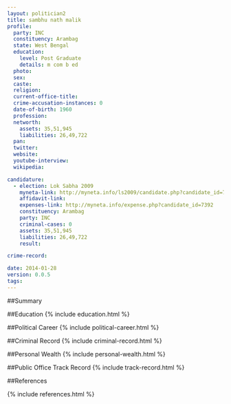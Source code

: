 ```yaml
---
layout: politician2
title: sambhu nath malik
profile: 
  party: INC
  constituency: Arambag
  state: West Bengal
  education: 
    level: Post Graduate
    details: m com b ed
  photo: 
  sex: 
  caste: 
  religion: 
  current-office-title: 
  crime-accusation-instances: 0
  date-of-birth: 1960
  profession: 
  networth: 
    assets: 35,51,945
    liabilities: 26,49,722
  pan: 
  twitter: 
  website: 
  youtube-interview: 
  wikipedia: 

candidature: 
  - election: Lok Sabha 2009
    myneta-link: http://myneta.info/ls2009/candidate.php?candidate_id=7392
    affidavit-link: 
    expenses-link: http://myneta.info/expense.php?candidate_id=7392
    constituency: Arambag 
    party: INC
    criminal-cases: 0
    assets: 35,51,945
    liabilities: 26,49,722
    result:  

crime-record: 

date: 2014-01-28
version: 0.0.5
tags: 
---
```

##Summary


##Education
{% include education.html %}


##Political Career
{% include political-career.html %}


##Criminal Record
{% include criminal-record.html %}


##Personal Wealth
{% include personal-wealth.html %}


##Public Office Track Record
{% include track-record.html %}


##References


{% include references.html %}